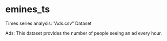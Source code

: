 # emines_ts
 Times series analysis: "Ads.csv" Dataset

Ads: This dataset provides the number of people seeing an ad every hour.

